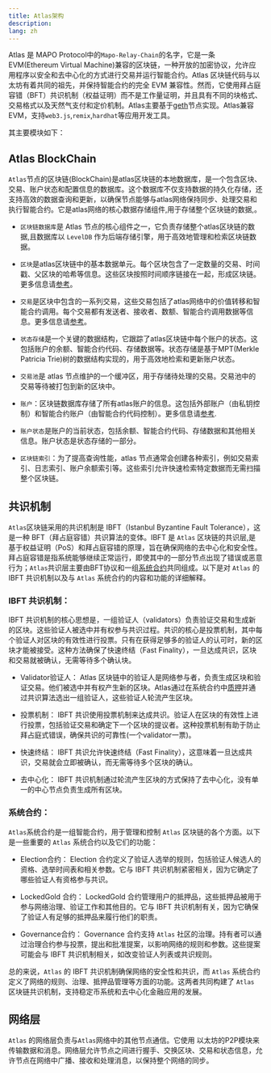 ```yaml
---
title: Atlas架构
description: 
lang: zh
---
```


Atlas 是 MAPO Protocol中的`Mapo-Relay-Chain`的名字，它是一条EVM(Ethereum Virtual Machine)兼容的区块链，一种开放的加密协议，允许应用程序以安全和去中心化的方式进行交易并运行智能合约。Atlas 区块链代码与以太坊有着共同的祖先，并保持智能合约的完全
EVM 兼容性。然而，它使用拜占庭容错（BFT）共识机制（权益证明）而不是工作量证明，并且具有不同的块格式、交易格式以及天然气支付和定价机制。Atlas主要基于[geth](https://github.com/ethereum/go-ethereum)节点实现。Atlas兼容EVM，支持`web3.js`,`remix`,`hardhat`等应用开发工具。

其主要模块如下：

## Atlas BlockChain

`Atlas`节点的区块链(BlockChain)是atlas区块链的本地数据库，是一个包含区块、交易、账户状态和配置信息的数据库。这个数据库不仅支持数据的持久化存储，还支持高效的数据查询和更新，以确保节点能够与atlas网络保持同步、处理交易和执行智能合约。它是atlas网络的核心数据存储组件,用于存储整个区块链的数据,。

+ `区块链数据库`是 Atlas 节点的核心组件之一，它负责存储整个atlas区块链的数据,且数据库以 `LevelDB` 作为后端存储引擎，用于高效地管理和检索区块链数据。
  
+ `区块`是atlas区块链中的基本数据单元。每个区块包含了一定数量的交易、时间戳、父区块的哈希等信息。这些区块按照时间顺序链接在一起，形成区块链。更多信息请[参考](/docs/base/block/index.md)。

+ `交易`是区块中包含的一系列交易，这些交易包括了atlas网络中的价值转移和智能合约调用。每个交易都有发送者、接收者、数额、智能合约调用数据等信息。更多信息请[参考](/docs/base/transactions/index.md)。

+ `状态存储`是一个关键的数据结构，它跟踪了atlas区块链中每个账户的状态。这包括账户的余额、智能合约代码、存储数据等。状态存储是基于MPT(Merkle Patricia Trie)树的数据结构实现的，用于高效地检索和更新账户状态。

+ `交易池`是 atlas 节点维护的一个缓冲区，用于存储待处理的交易。交易池中的交易等待被打包到新的区块中。
  
+ `账户`：区块链数据库存储了所有atlas账户的信息。这包括外部账户（由私钥控制）和智能合约账户（由智能合约代码控制）。更多信息请[参考](/docs/base/accounts/index.md).

+ `账户状态`是账户的当前状态，包括余额、智能合约代码、存储数据和其他相关信息。账户状态是状态存储的一部分。

+ `区块链索引`：为了提高查询性能，atlas 节点通常会创建各种索引，例如交易索引、日志索引、账户余额索引等。这些索引允许快速检索特定数据而无需扫描整个区块链。


## 共识机制

`Atlas`区块链采用的共识机制是 IBFT（Istanbul Byzantine Fault Tolerance），这是一种 BFT（拜占庭容错）共识算法的变体。IBFT 是 `Atlas` 区块链的共识层,是基于权益证明（PoS）和拜占庭容错的原理，旨在确保网络的去中心化和安全性。拜占庭容错是指系统能够继续正常运行，即使其中的一部分节点出现了错误或恶意行为；`Atlas`共识层主要由BFT协议和一组[系统合约](/docs/base/mapo-relay-chain/genesis-contract/index.md)共同组成。以下是对 `Atlas` 的 IBFT 共识机制以及与 `Atlas` 系统合约的内容和功能的详细解释。


### IBFT 共识机制：

IBFT 共识机制的核心思想是，一组验证人（validators）负责验证交易和生成新的区块。这些验证人被选中并有权参与共识过程。共识的核心是投票机制，其中每个验证人对区块的有效性进行投票。只有在获得足够多的验证人的认可时，新的区块才能被接受。这种方法确保了快速终结（Fast Finality），一旦达成共识，区块和交易就被确认，无需等待多个确认块。

+ Validator验证人： Atlas 区块链中的验证人是网络参与者，负责生成区块和验证交易。他们被选中并有权产生新的区块。Atlas通过在系统合约中[质押](/docs/base/mapo-relay-chain/protocol/election.md#质押)并通过共识算法选出一组验证人，这些验证人轮流产生区块。

+ 投票机制： IBFT 共识使用投票机制来达成共识。验证人在区块的有效性上进行投票，包括验证交易和确定下一个区块的提议者。这种投票机制有助于防止拜占庭式错误，确保共识的可靠性(一个validator一票)。

+ 快速终结： IBFT 共识允许快速终结（Fast Finality），这意味着一旦达成共识，交易就会立即被确认，而无需等待多个区块的确认。

+ 去中心化： IBFT 共识机制通过轮流产生区块的方式保持了去中心化，没有单一的中心节点负责生成所有区块。

### 系统合约：

`Atlas`系统合约是一组智能合约，用于管理和控制 `Atlas` 区块链的各个方面。以下是一些重要的 `Atlas` 系统合约以及它们的功能：

+ Election合约： Election 合约定义了验证人选举的规则，包括验证人候选人的资格、选举时间表和相关参数。它与 IBFT 共识机制紧密相关，因为它确定了哪些验证人有资格参与共识。

+ LockedGold 合约： LockedGold 合约管理用户的抵押品，这些抵押品被用于参与网络治理、验证工作和其他目的。它与 IBFT 共识机制有关，因为它确保了验证人有足够的抵押品来履行他们的职责。

+ Governance合约： Governance 合约支持 `Atlas` 社区的治理。持有者可以通过治理合约参与投票，提出和批准提案，以影响网络的规则和参数。这些提案可能会与 IBFT 共识机制相关，如改变验证人列表或共识规则。


总的来说，`Atlas` 的 IBFT 共识机制确保网络的安全性和共识，而 `Atlas` 系统合约定义了网络的规则、治理、抵押品管理等方面的功能。这两者共同构建了 `Atlas` 区块链共识机制，支持稳定币系统和去中心化金融应用的发展。

## 网络层

`Atlas` 的网络层负责与`Atlas`网络中的其他节点通信。它使用 以太坊的P2P模块来传输数据和消息。网络层允许节点之间进行握手、交换区块、交易和状态信息，允许节点在网络中广播、接收和处理消息，以保持整个网络的同步。
